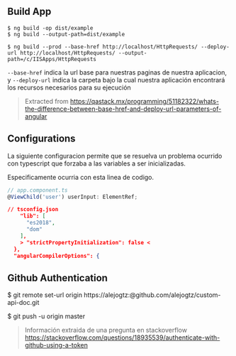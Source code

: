## Build App
    $ ng build -op dist/example
    $ ng build --output-path=dist/example

    $ ng build --prod --base-href http://localhost/HttpRequests/ --deploy-url http://localhost/HttpRequests/ --output-path=/c/IISApps/HttpRequests

`--base-href` indica la url base para nuestras paginas de nuestra aplicacion, y `--deploy-url` indica la carpeta bajo la cual nuestra aplicación encontrará los recursos necesarios para su ejecución


> Extracted from
> https://qastack.mx/programming/51182322/whats-the-difference-between-base-href-and-deploy-url-parameters-of-angular


## Configurations
La siguiente configuracion permite que se resuelva un problema ocurrido con typescript que forzaba  a las variables a ser inicializadas.

Especificamente ocurria con esta linea de codigo.

```ts
// app.component.ts
@ViewChild('user') userInput: ElementRef;
```
```json
// tsconfig.json
    "lib": [
      "es2018",
      "dom"
    ],
    > "strictPropertyInitialization": false <
  },
  "angularCompilerOptions": {
```

## Github Authentication

  $ git remote set-url origin https://alejogtz:<token>@github.com/alejogtz/custom-api-doc.git

  $ git push -u origin master

> Información extraida de una pregunta en stackoverflow
> https://stackoverflow.com/questions/18935539/authenticate-with-github-using-a-token
